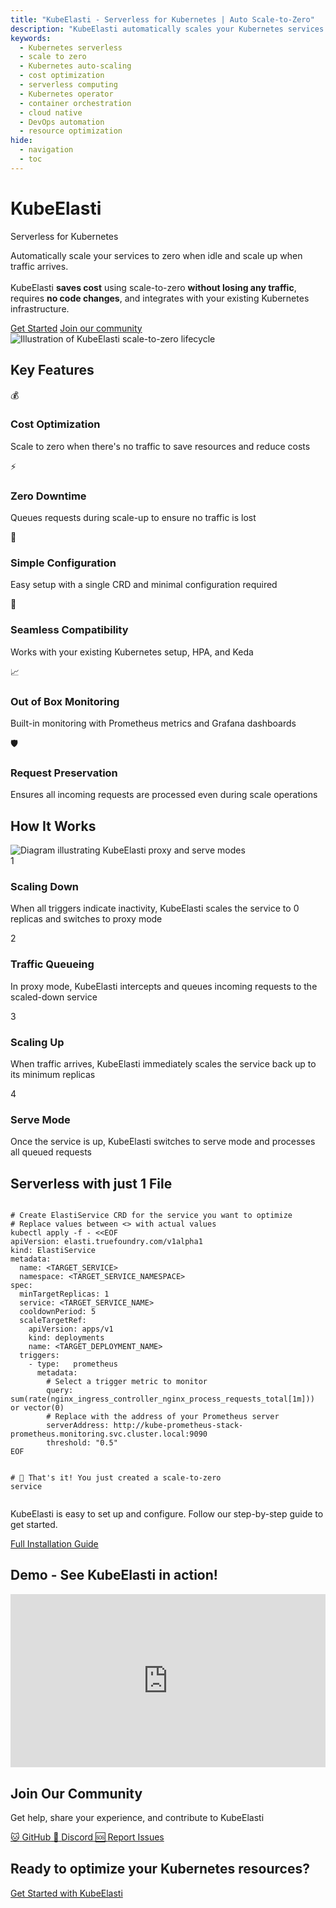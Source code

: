 ```yaml
---
title: "KubeElasti - Serverless for Kubernetes | Auto Scale-to-Zero"
description: "KubeElasti automatically scales your Kubernetes services to zero when idle and scales up when traffic arrives. Save costs without losing traffic, no code changes required."
keywords: 
  - Kubernetes serverless
  - scale to zero
  - Kubernetes auto-scaling
  - cost optimization
  - serverless computing
  - Kubernetes operator
  - container orchestration
  - cloud native
  - DevOps automation
  - resource optimization
hide:
  - navigation
  - toc
---
```


<!-- Hero Section -->
<div class="hero-section">
  <div class="hero-content">
  <div class="hero-logo-title">
    <!-- <img src="images/logo/logo_theme_200x200.png" alt="KubeElasti Logo" class="hero-logo"> -->
     <h1 class="hero-title">KubeElasti</h1>
    </div>
    <p class="hero-subtitle">Serverless for Kubernetes</p>
    <p class="hero-description">Automatically scale your services to zero when idle and scale up when traffic arrives.
    <br><br>
    KubeElasti <b>saves cost</b> using scale-to-zero <b>without losing any traffic</b>, requires <b>no code changes</b>, and integrates with your existing Kubernetes infrastructure.</p>
    <div class="hero-buttons">
      <a href="/src/gs-setup/" class="md-button md-button--primary">Get Started</a>
      <a href="https://discord.gg/qFyN73htgE" class="md-button" rel="noopener noreferrer">Join our community</a>
    </div>
  </div>
  <div class="hero-image">
    <img src="images/hero.png" alt="Illustration of KubeElasti scale-to-zero lifecycle">
  </div>
</div>

<!-- Companies Section -->
<!-- <div class="companies-section">
  <h2>Trusted By</h2>
  <div class="company-logos">
    <div class="company-logo placeholder">
      <img src="images/companies/truefoundry.png" alt="Truefoundry Logo">
    </div>
  </div>
</div> -->

<!-- Features Section -->
<div class="features-section">
  <h2>Key Features</h2>
  <div class="features-grid">
    <div class="feature-card">
      <div class="feature-icon">💰</div>
      <h3>Cost Optimization</h3>
      <p>Scale to zero when there's no traffic to save resources and reduce costs</p>
    </div>
    <div class="feature-card">
      <div class="feature-icon">⚡</div>
      <h3>Zero Downtime</h3>
      <p>Queues requests during scale-up to ensure no traffic is lost</p>
    </div>
    <div class="feature-card">
      <div class="feature-icon">🔧</div>
      <h3>Simple Configuration</h3>
      <p>Easy setup with a single CRD and minimal configuration required</p>
    </div>
    <div class="feature-card">
      <div class="feature-icon">🔄</div>
      <h3>Seamless Compatibility</h3>
      <p>Works with your existing Kubernetes setup, HPA, and Keda</p>
    </div>
    <div class="feature-card">
      <div class="feature-icon">📈</div>
      <h3>Out of Box Monitoring</h3>
      <p>Built-in monitoring with Prometheus metrics and Grafana dashboards</p>
    </div>
    <div class="feature-card">
      <div class="feature-icon">🛡️</div>
      <h3>Request Preservation</h3>
      <p>Ensures all incoming requests are processed even during scale operations</p>
    </div>
  </div>
</div>

<!-- How It Works Section -->
<div class="how-it-works-section">
  <h2>How It Works</h2>
  <div class="how-it-works-content">
    <div class="how-it-works-image">
      <img src="images/modes.png" alt="Diagram illustrating KubeElasti proxy and serve modes">
    </div>
    <div class="how-it-works-steps">
      <div class="step">
        <div class="step-number">1</div>
        <div class="step-content">
          <h3>Scaling Down</h3>
          <p>When all triggers indicate inactivity, KubeElasti scales the service to 0 replicas and switches to proxy mode</p>
        </div>
      </div>
      <div class="step">
        <div class="step-number">2</div>
        <div class="step-content">
          <h3>Traffic Queueing</h3>
          <p>In proxy mode, KubeElasti intercepts and queues incoming requests to the scaled-down service</p>
        </div>
      </div>
      <div class="step">
        <div class="step-number">3</div>
        <div class="step-content">
          <h3>Scaling Up</h3>
          <p>When traffic arrives, KubeElasti immediately scales the service back up to its minimum replicas</p>
        </div>
      </div>
      <div class="step">
        <div class="step-number">4</div>
        <div class="step-content">
          <h3>Serve Mode</h3>
          <p>Once the service is up, KubeElasti switches to serve mode and processes all queued requests</p>
        </div>
      </div>
    </div>
  </div>
</div>

<!-- Get Started Section -->
<div class="get-started-section">
  <h2>Serverless with just 1 File</h2>
  <div class="get-started-steps">
    <div class="code-block">
      <pre><code> 
<span class="gray"># Create ElastiService CRD for the service you want to optimize</span>
<span class="gray"># Replace values between <> with actual values</span>
kubectl apply -f - &lt;&lt;EOF <span class="blue">
apiVersion: <span class="green">elasti.truefoundry.com/v1alpha1</span>
kind: <span class="green">ElastiService</span>
metadata:
  name: <span class="yellow">&lt;TARGET_SERVICE&gt;</span>
  namespace: <span class="yellow">&lt;TARGET_SERVICE_NAMESPACE&gt;</span>
spec:
  minTargetReplicas: <span class="green">1</span>
  service: <span class="yellow">&lt;TARGET_SERVICE_NAME&gt;</span>
  cooldownPeriod: <span class="green">5</span>
  scaleTargetRef:
    apiVersion: <span class="green">apps/v1</span>
    kind: <span class="green">deployments</span>
    name: <span class="yellow">&lt;TARGET_DEPLOYMENT_NAME&gt;</span>
  triggers:
    - type:   <span class="green">prometheus</span>
      metadata:
        <span class="gray"># Select a trigger metric to monitor</span>
        query: <span class="green">sum(rate(nginx_ingress_controller_nginx_process_requests_total[1m])) or vector(0)</span>
        <span class="gray"># Replace with the address of your Prometheus server</span>
        serverAddress: <span class="green">http://kube-prometheus-stack-prometheus.monitoring.svc.cluster.local:9090</span>
        threshold: <span class="green">"0.5"</span>
</span>EOF

<span class="gray"># 🎉 That's it! You just created a scale-to-zero service</span>
</code></pre>
</div>

  </div>
       <div class="get-started-content">
      <p>KubeElasti is easy to set up and configure. Follow our step-by-step guide to get started.</p>
      <a href="/src/gs-setup/" class="md-button md-button--primary">Full Installation Guide</a>
    </div>
</div>

<div class="get-started-section">
  <h2>Demo - See KubeElasti in action!</h2>
<div style="position: relative; padding-bottom: 55.026178010471206%; height: 0;">

<iframe
    src="https://www.loom.com/embed/53b7b524b4c342f99ba44fd5d8104265?sid=c88660d1-a569-470c-8224-b1fffde9a2c6"
    frameborder="0"
    webkitallowfullscreen
    mozallowfullscreen
    allowfullscreen
    title="KubeElasti Demo"
    style="position: absolute; top: 0; left: 0; width: 100%; height: 100%;">
</iframe>

</div>
</div>

<!-- Community Section -->
<div class="community-section">
  <h2>Join Our Community</h2>
  <p>Get help, share your experience, and contribute to KubeElasti</p>
  <div class="community-links">
    <a href="https://github.com/truefoundry/KubeElasti" class="community-link">
      <span class="community-icon">🐱</span>
      <span class="community-text">GitHub</span>
    </a>
    <a href="https://discord.gg/qFyN73htgE" class="community-link">
      <span class="community-icon">💬</span>
      <span class="community-text">Discord</span>
    </a>
    <a href="https://github.com/truefoundry/KubeElasti/issues" class="community-link">
      <span class="community-icon">🆘</span>
      <span class="community-text">Report Issues</span>
    </a>
  </div>
</div>

<div class="footer-cta">
  <h2>Ready to optimize your Kubernetes resources?</h2>
  <a href="/src/gs-setup/" class="md-button md-button--primary">Get Started with KubeElasti</a>
</div>
